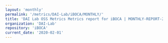 ```yaml
---
layout: 'monthly'
permalink: '/metrics/DAI-Lab/iBOCA/MONTHLY/'
title: 'DAI Lab OSS Metrics Metrics report for iBOCA | MONTHLY-REPORT-2020-02-01'
organization: 'DAI-Lab'
repository: 'iBOCA'
current_date: '2020-02-01'
---
```

